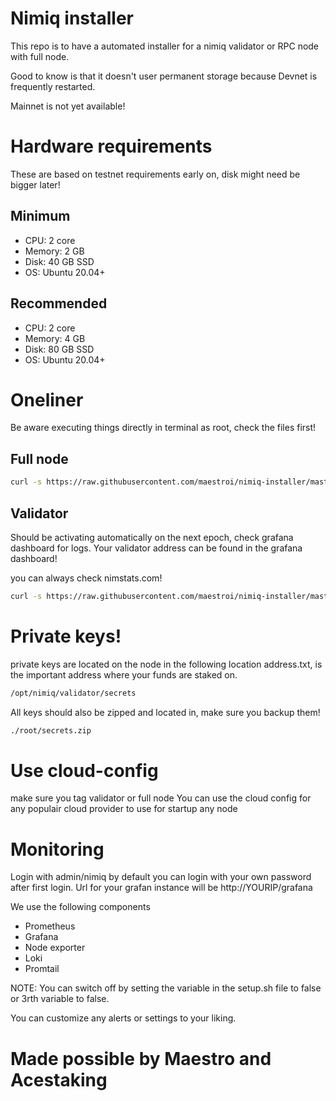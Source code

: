 # Nimiq installer

This repo is to have a automated installer for a nimiq validator or RPC node with full node.

Good to know is that it doesn't user permanent storage because Devnet is frequently restarted.

Mainnet is not yet available!

# Hardware requirements
These are based on testnet requirements early on, disk might need be bigger later!

## Minimum
- CPU: 2 core
- Memory: 2 GB
- Disk: 40 GB SSD
- OS: Ubuntu 20.04+

## Recommended
- CPU: 2 core
- Memory: 4 GB
- Disk: 80 GB SSD
- OS: Ubuntu 20.04+

# Oneliner
Be aware executing things directly in terminal as root, check the files first!

## Full node
```bash
curl -s https://raw.githubusercontent.com/maestroi/nimiq-installer/master/setup.sh | bash -s testnet full_node
``` 

## Validator
Should be activating automatically on the next epoch, check grafana dashboard for logs.
Your validator address can be found in the grafana dashboard!

you can always check nimstats.com!

```bash
curl -s https://raw.githubusercontent.com/maestroi/nimiq-installer/master/setup.sh | bash -s testnet validator
```

# Private keys!
private keys are located on the node in the following location address.txt, is the important address where your funds are staked on.
```bash
/opt/nimiq/validator/secrets
```

All keys should also be zipped and located in, make sure you backup them!
```bash
./root/secrets.zip
```

# Use cloud-config
make sure you tag validator or full node
You can use the cloud config for any populair cloud provider to use for startup any node

# Monitoring
Login with admin/nimiq by default you can login with your own password after first login.
Url for your grafan instance will be http://YOURIP/grafana

We use the following components
- Prometheus
- Grafana
- Node exporter
- Loki
- Promtail

NOTE: You can switch off by setting the variable in the setup.sh file to false or 3rth variable to  false.

You can customize any alerts or settings to your liking.

# Made possible by Maestro and Acestaking
